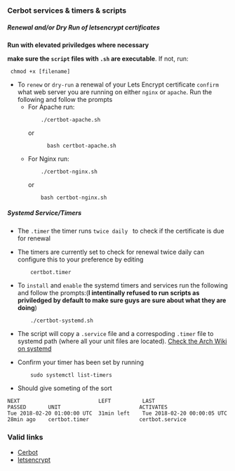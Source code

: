 ### Cerbot services & timers & scripts

##### Renewal and/or Dry Run of letsencrypt certificates

**Run with elevated priviledges where necessary**

**make sure the `script` files with `.sh` are executable**. If not, run:

```
 chmod +x [filename]
```

- To `renew` or `dry-run` a renewal of your Lets Encrypt certificate `confirm` what web server you are running on either `nginx` or `apache`. Run the following and follow the prompts
	- For Apache run:  
		```
			./certbot-apache.sh
		```
		or
	  ```
			bash certbot-apache.sh
		```
	- For Nginx run:
		```
			./certbot-nginx.sh
		```
		or
		```
			bash certbot-nginx.sh
		```

##### Systemd Service/Timers

- The `.timer` the timer runs `twice daily
` to check if the certificate is due for renewal

- The timers are currently set to check for renewal twice daily can configure this to your preference by editing
	```
		certbot.timer
	```
- To `install` and `enable` the systemd timers and services run the following and follow the prompts:(**I intentinally refused to run scripts as priviledged by default to make sure guys are sure about what they are doing**)
	```
		./certbot-systemd.sh
	```
- The script will copy a `.service` file and a correspoding `.timer` file to systemd path (where all your unit files are located). [Check the Arch Wiki on systemd](https://wiki.archlinux.org/index.php/Systemd)

- Confirm your timer has been set by running
	```
		sudo systemctl list-timers
	```

- Should give someting of the sort
```
NEXT                         LEFT          LAST                         PASSED       UNIT                         ACTIVATES
Tue 2018-02-20 01:00:00 UTC  31min left    Tue 2018-02-20 00:00:05 UTC  28min ago    certbot.timer                certbot.service
```

### Valid links

- [Cerbot](https://certbot.eff.org/)
- [letsencrypt](https://letsencrypt.org/)
